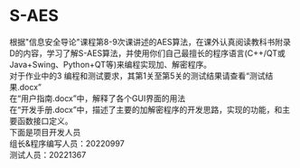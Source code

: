# S-AES
根据"信息安全导论"课程第8-9次课讲述的AES算法，在课外认真阅读教科书附录D的内容，学习了解S-AES算法，并使用你们自己最擅长的程序语言(C++/QT或Java+Swing、Python+QT等)来编程实现加、解密程序。  
对于作业中的3 编程和测试要求，其第1关至第5关的测试结果请查看“测试结果.docx”  
在“用户指南.docx”中，解释了各个GUI界面的用法  
在“开发手册.docx”中，描述了主要的加解密程序的开发思路，实现的功能，和主要函数接口定义。  
下面是项目开发人员  
组长&程序编写人员：20220997  
测试人员：20221367
